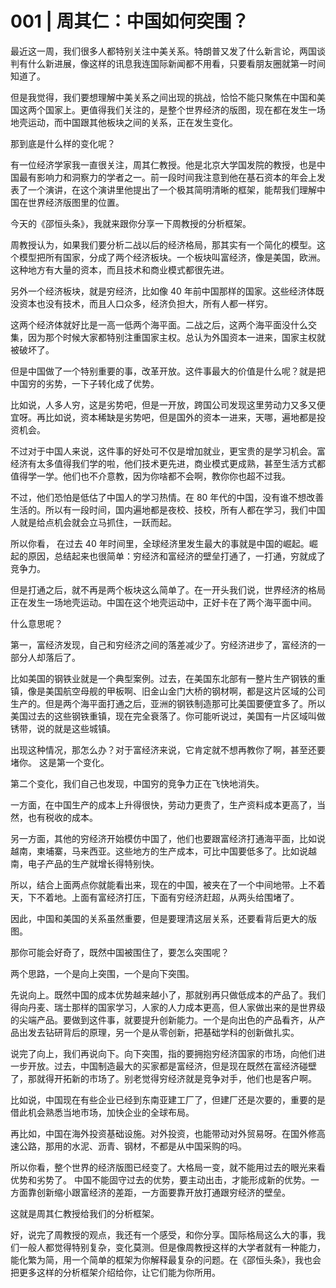 # 001 | 周其仁：中国如何突围？

最近这一周，我们很多人都特别关注中美关系。特朗普又发了什么新言论，两国谈判有什么新进展，像这样的讯息我连国际新闻都不用看，只要看朋友圈就第一时间知道了。

但是我觉得，我们要想理解中美关系之间出现的挑战，恰恰不能只聚焦在中国和美国这两个国家上。更值得我们关注的，是整个世界经济的版图，现在都在发生一场地壳运动，而中国跟其他板块之间的关系，正在发生变化。

那到底是什么样的变化呢？

有一位经济学家我一直很关注，周其仁教授。他是北京大学国发院的教授，也是中国最有影响力和洞察力的学者之一。前一段时间我注意到他在基石资本的年会上发表了一个演讲，在这个演讲里他提出了一个极其简明清晰的框架，能帮我们理解中国在世界经济版图里的位置。

今天的《邵恒头条》，我就来跟你分享一下周教授的分析框架。

周教授认为，如果我们要分析二战以后的经济格局，那其实有一个简化的模型。这个模型把所有国家，分成了两个经济板块。一个板块叫富经济，像是美国，欧洲。这种地方有大量的资本，而且技术和商业模式都很先进。

另外一个经济板块，就是穷经济，比如像 40 年前中国那样的国家。这些经济体既没资本也没有技术，而且人口众多，经济负担大，所有人都一样穷。

这两个经济体就好比是一高一低两个海平面。二战之后，这两个海平面没什么交集，因为那个时候大家都特别注重国家主权。总认为外国资本一进来，国家主权就被破坏了。

但是中国做了一个特别重要的事，改革开放。这件事最大的价值是什么呢？就是把中国穷的劣势，一下子转化成了优势。

比如说，人多人穷，这是劣势吧，但是一开放，跨国公司发现这里劳动力又多又便宜呀。再比如说，资本稀缺是劣势吧，但是国外的资本一进来，天哪，遍地都是投资机会。

不过对于中国人来说，这件事的好处可不仅是增加就业，更宝贵的是学习机会。富经济有太多值得我们学的啦，他们技术更先进，商业模式更成熟，甚至生活方式都值得学一学。他们也不介意教，因为你啥都不会啊，教你你也超不过我。

不过，他们恐怕是低估了中国人的学习热情。在 80 年代的中国，没有谁不想改善生活的。所以有一段时间，国内遍地都是夜校、技校，所有人都在学习，我们中国人就是给点机会就会立马抓住，一跃而起。

所以你看， 在过去 40 年时间里，全球经济里发生最大的事就是中国的崛起。崛起的原因，总结起来也很简单：穷经济和富经济的壁垒打通了，一打通，穷就成了竞争力。

但是打通之后，就不再是两个板块这么简单了。在一开头我们说，世界经济的格局正在发生一场地壳运动。中国在这个地壳运动中，正好卡在了两个海平面中间。

什么意思呢？

第一，富经济发现，自己和穷经济之间的落差减少了。穷经济进步了，富经济的一部分人却落后了。

比如美国的钢铁业就是一个典型案例。过去，在美国东北部有一整片生产钢铁的重镇，像是美国航空母舰的甲板啊、旧金山金门大桥的钢材啊，都是这片区域的公司生产的。但是两个海平面打通之后，亚洲的钢铁制造那可比美国要便宜多了。所以美国过去的这些钢铁重镇，现在完全衰落了。你可能听说过，美国有一片区域叫做锈带，说的就是这些城镇。

出现这种情况，那怎么办？对于富经济来说，它肯定就不想再教你了啊，甚至还要堵你。 这是第一个变化。

第二个变化，我们自己也发现，中国穷的竞争力正在飞快地消失。

一方面，在中国生产的成本上升得很快，劳动力更贵了，生产资料成本更高了，当然，也有税收的成本。

另一方面，其他的穷经济开始模仿中国了，他们也要跟富经济打通海平面，比如说越南，柬埔寨，马来西亚。这些地方的生产成本，可比中国要低多了。比如说越南，电子产品的生产就增长得特别快。

所以，结合上面两点你就能看出来，现在的中国，被夹在了一个中间地带。上不着天，下不着地。上面有富经济打压，下面有穷经济赶超，从两头给围堵了。

因此，中国和美国的关系虽然重要，但是要理清这层关系，还要看背后更大的版图。

那你可能会好奇了，既然中国被围住了，要怎么突围呢？

两个思路，一个是向上突围，一个是向下突围。

先说向上。既然中国的成本优势越来越小了，那就别再只做低成本的产品了。我们得向丹麦、瑞士那样的国家学习，人家的人力成本更高，但人家做出来的是世界级的尖端产品。要做到这件事，就要提升创新能力。一个是向出色的产品看齐，从产品出发去钻研背后的原理，另一个是从零创新，把基础学科的创新做扎实。

说完了向上，我们再说向下。向下突围，指的要拥抱穷经济国家的市场，向他们进一步开放。过去，中国制造最大的买家都是富经济，但是现在既然在富经济碰壁了，那就得开拓新的市场了。别老觉得穷经济就是竞争对手，他们也是客户啊。

比如说，中国现在有些企业已经到东南亚建工厂了，但建厂还是次要的，重要的是借此机会熟悉当地市场，加快企业的全球布局。

再比如，中国在海外投资基础设施。对外投资，也能带动对外贸易呀。在国外修高速公路，那用的水泥、沥青、钢材，不都是从中国采购的吗。

所以你看，整个世界的经济版图已经变了。大格局一变，就不能用过去的眼光来看优势和劣势了。 中国不能固守过去的优势，要主动出击，才能形成新的优势。一方面靠创新缩小跟富经济的差距，一方面要靠开放打通跟穷经济的壁垒。

这就是周其仁教授给我们的分析框架。

好，说完了周教授的观点，我还有一个感受，和你分享。国际格局这么大的事，我们一般人都觉得特别复杂，变化莫测。但是像周教授这样的大学者就有一种能力，能化繁为简，用一个简单的框架为你解释最复杂的问题。在《邵恒头条》，我也会把更多这样的分析框架介绍给你，让它们能为你所用。
